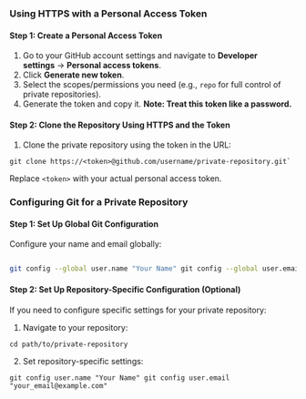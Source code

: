 ### Using HTTPS with a Personal Access Token

#### Step 1: Create a Personal Access Token

1. Go to your GitHub account settings and navigate to **Developer settings** -> **Personal access tokens**.
2. Click **Generate new token**.
3. Select the scopes/permissions you need (e.g., `repo` for full control of private repositories).
4. Generate the token and copy it. **Note: Treat this token like a password.**

#### Step 2: Clone the Repository Using HTTPS and the Token

1. Clone the private repository using the token in the URL:
 
 ```
 git clone https://<token>@github.com/username/private-repository.git`
```   

Replace `<token>` with your actual personal access token.

### Configuring Git for a Private Repository

#### Step 1: Set Up Global Git Configuration

Configure your name and email globally:

```bash

git config --global user.name "Your Name" git config --global user.email "your_email@example.com"`
```

#### Step 2: Set Up Repository-Specific Configuration (Optional)

If you need to configure specific settings for your private repository:

1. Navigate to your repository:
```bach
cd path/to/private-repository
```
2. Set repository-specific settings:
```
git config user.name "Your Name" git config user.email "your_email@example.com"
```